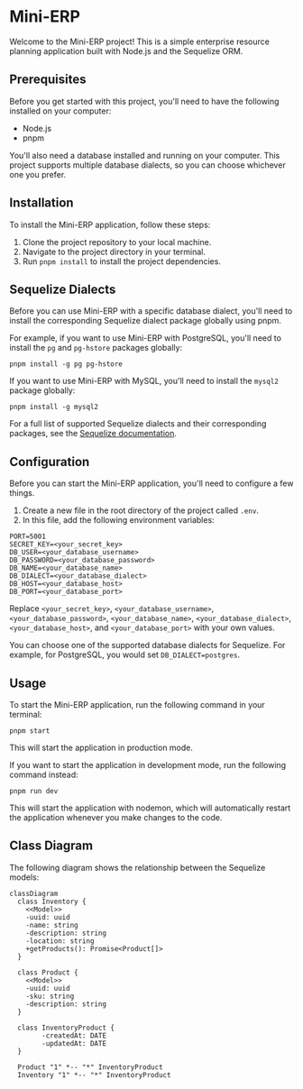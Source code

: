 # Mini-ERP

Welcome to the Mini-ERP project! This is a simple enterprise resource planning application built with Node.js and the Sequelize ORM.

## Prerequisites

Before you get started with this project, you'll need to have the following installed on your computer:

- Node.js
- pnpm

You'll also need a database installed and running on your computer. This project supports multiple database dialects, so you can choose whichever one you prefer.

## Installation

To install the Mini-ERP application, follow these steps:

1. Clone the project repository to your local machine.
2. Navigate to the project directory in your terminal.
3. Run `pnpm install` to install the project dependencies.

## Sequelize Dialects

Before you can use Mini-ERP with a specific database dialect, you'll need to install the corresponding Sequelize dialect package globally using pnpm.

For example, if you want to use Mini-ERP with PostgreSQL, you'll need to install the `pg` and `pg-hstore` packages globally:

```
pnpm install -g pg pg-hstore
```

If you want to use Mini-ERP with MySQL, you'll need to install the `mysql2` package globally:

```
pnpm install -g mysql2
```

For a full list of supported Sequelize dialects and their corresponding packages, see the [Sequelize documentation](https://sequelize.org/).

## Configuration

Before you can start the Mini-ERP application, you'll need to configure a few things.

1. Create a new file in the root directory of the project called `.env`.
2. In this file, add the following environment variables:

```
PORT=5001
SECRET_KEY=<your_secret_key>
DB_USER=<your_database_username>
DB_PASSWORD=<your_database_password>
DB_NAME=<your_database_name>
DB_DIALECT=<your_database_dialect>
DB_HOST=<your_database_host>
DB_PORT=<your_database_port>
```

Replace `<your_secret_key>`, `<your_database_username>`, `<your_database_password>`, `<your_database_name>`, `<your_database_dialect>`, `<your_database_host>`, and `<your_database_port>` with your own values.

You can choose one of the supported database dialects for Sequelize. For example, for PostgreSQL, you would set `DB_DIALECT=postgres`.

## Usage

To start the Mini-ERP application, run the following command in your terminal:

```
pnpm start
```

This will start the application in production mode.

If you want to start the application in development mode, run the following command instead:

```
pnpm run dev
```

This will start the application with nodemon, which will automatically restart the application whenever you make changes to the code.

## Class Diagram

The following diagram shows the relationship between the Sequelize models:

```mermaid
classDiagram
  class Inventory {
    <<Model>>
    -uuid: uuid
    -name: string
    -description: string
    -location: string
    +getProducts(): Promise<Product[]>
  }

  class Product {
    <<Model>>
    -uuid: uuid
    -sku: string
    -description: string
  }

  class InventoryProduct {
        -createdAt: DATE
        -updatedAt: DATE
  }

  Product "1" *-- "*" InventoryProduct
  Inventory "1" *-- "*" InventoryProduct
```
